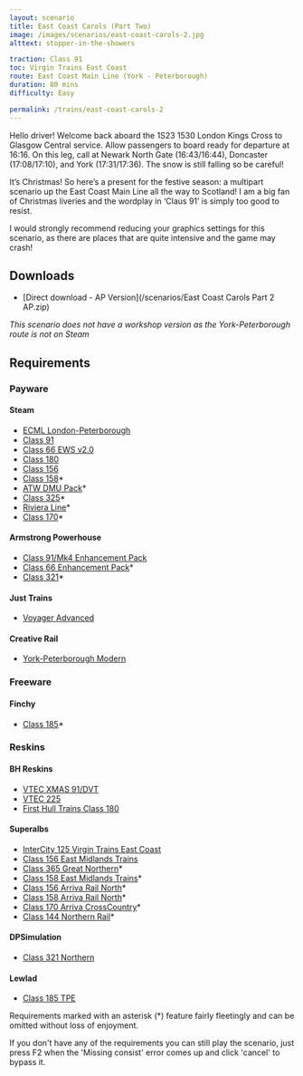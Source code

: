```yaml
---
layout: scenario
title: East Coast Carols (Part Two)
image: /images/scenarios/east-coast-carols-2.jpg
alttext: stopper-in-the-showers

traction: Class 91
toc: Virgin Trains East Coast
route: East Coast Main Line (York - Peterborough)
duration: 80 mins
difficulty: Easy

permalink: /trains/east-coast-carols-2
---
```


Hello driver! Welcome back aboard the 1S23 1530 London Kings Cross to Glasgow Central service. Allow passengers to board ready for departure at 16:16. On this leg, call at Newark North Gate (16:43/16:44), Doncaster (17:08/17:10), and York (17:31/17:36). The snow is still falling so be careful!

It’s Christmas! So here’s a present for the festive season: a multipart scenario up the East Coast Main Line all the way to Scotland! I am a big fan of Christmas liveries and the wordplay in ‘Claus 91’ is simply too good to resist.

I would strongly recommend reducing your graphics settings for this scenario, as there are places that are quite intensive and the game may crash!

## Downloads
* [Direct download - AP Version](/scenarios/East Coast Carols Part 2 AP.zip)

*This scenario does not have a workshop version as the York-Peterborough route is not on Steam*

## Requirements

### Payware

#### Steam
* [ECML London-Peterborough](http://store.steampowered.com/app/222618)
* [Class 91](http://store.steampowered.com/app/222625)
* [Class 66 EWS v2.0](http://store.steampowered.com/app/222568)
* [Class 180](http://store.steampowered.com/app/277763)
* [Class 156](http://store.steampowered.com/app/65217)
* [Class 158](http://store.steampowered.com/app/208346)*
* [ATW DMU Pack](http://store.steampowered.com/app/376941)*
* [Class 325](http://store.steampowered.com/app/208376)*
* [Riviera Line](http://store.steampowered.com/app/222632)*
* [Class 170](http://store.steampowered.com/app/208364)*

#### Armstrong Powerhouse
* [Class 91/Mk4 Enhancement Pack](https://www.armstrongpowerhouse.com/index.php?route=product/product&path=36_89&product_id=165)
* [Class 66 Enhancement Pack](https://www.armstrongpowerhouse.com/index.php?route=product/product&path=36_89&product_id=173)*
* [Class 321](https://www.armstrongpowerhouse.com/index.php?route=product/product&path=45_84&product_id=137)*

#### Just Trains
* [Voyager Advanced](https://www.justtrains.net/product/voyager-advanced-download)

#### Creative Rail
* [York-Peterborough Modern](https://www.creativerail.co.uk/products/train-simulator-2013/east-coast-modern-complete)

### Freeware

#### Finchy
* [Class 185](http://jakesrailworksaddons.webs.com/downloads.htm)*

### Reskins
#### BH Reskins
* [VTEC XMAS 91/DVT](https://www.facebook.com/photo.php?fbid=1266346160078309&set=oa.515760421890353&type=3&theater)
* [VTEC 225](https://www.facebook.com/photo.php?fbid=1277959925583599&set=oa.515760421890353&type=3&theater)
* [First Hull Trains Class 180](https://www.facebook.com/photo.php?fbid=942193055826956&set=oa.515760421890353&type=3&theater)

#### Superalbs
* [InterCity 125 Virgin Trains East Coast](https://superalbs.weebly.com/ic125virgintrainseastcoast.html)
* [Class 156 East Midlands Trains](https://superalbs.weebly.com/class156eastmidlandstrains.html)
* [Class 365 Great Northern](https://superalbs.weebly.com/class365greatnorthern.html)*
* [Class 158 East Midlands Trains](https://superalbs.weebly.com/class158eastmidlandstrains.html)*
* [Class 156 Arriva Rail North](https://superalbs.weebly.com/class156arrivarailnorth.html)*
* [Class 158 Arriva Rail North](https://superalbs.weebly.com/class158arrivarailnorth.html)*
* [Class 170 Arriva CrossCountry](https://superalbs.weebly.com/class170arrivacrosscountry.html)*
* [Class 144 Northern Rail](https://superalbs.weebly.com/class144northernrail.html)*

#### DPSimulation
* [Class 321 Northern](http://www.dpsimulation.org.uk/reskins.html#DefEMU)

#### Lewlad
* [Class 185 TPE](https://www.facebook.com/photo.php?fbid=1933784503500878&set=oa.1711757332465883&type=3&theater)

Requirements marked with an asterisk (*) feature fairly fleetingly and can be omitted without loss of enjoyment. 

If you don't have any of the requirements you can still play the scenario, just press F2 when the 'Missing consist' error comes up and click 'cancel' to bypass it.